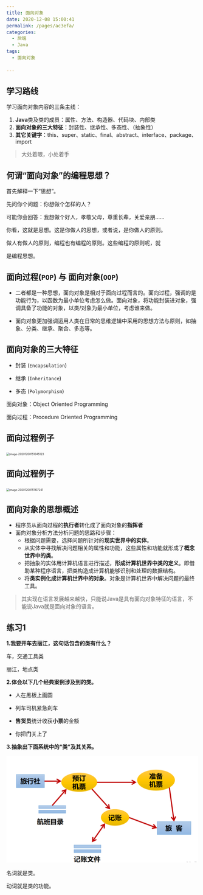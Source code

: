 ```yaml
---
title: 面向对象
date: 2020-12-08 15:00:41
permalink: /pages/ac3efa/
categories:
  - 后端
  - Java
tags:
  - 面向对象

---
```


## 学习路线

学习面向对象内容的三条主线：

1. **Java**类及类的成员：属性、方法、构造器、代码块、内部类
2. **面向对象的三大特征**：封装性、继承性、多态性、（抽象性）
3. **其它关键字**：this、super、static、final、abstract、interface、package、import

> 大处着眼，小处着手





## **何谓“面向对象”的编程思想？**

首先解释一下“思想”。

先问你个问题：你想做个怎样的人？

可能你会回答：我想做个好人，孝敬父母，尊重长辈，关爱亲朋……

你看，这就是思想。这是你做人的思想，或者说，是你做人的原则。

做人有做人的原则，编程也有编程的原则。这些编程的原则呢，就

是编程思想。



## 面向过程(`POP`) 与 面向对象(`OOP`)

- 二者都是一种思想，面向对象是相对于面向过程而言的。面向过程，强调的是功能行为，以函数为最小单位考虑怎么做。面向对象，将功能封装进对象，强调具备了功能的对象，以类/对象为最小单位，考虑谁来做。

- 面向对象更加强调运用人类在日常的思维逻辑中采用的思想方法与原则，如抽象、分类、继承、聚合、多态等。

## **面向对象的三大特征**

- 封装 (`Encapsulation`)

- 继承 (`Inheritance`)

- 多态 (`Polymorphism`)

面向对象：Object Oriented Programming 

面向过程：Procedure Oriented Programming



## 面向过程例子

<img src="C:\Users\SaulJ\AppData\Roaming\Typora\typora-user-images\image-20201208151045123.png" alt="image-20201208151045123" style="zoom:50%;" />

## 面向过程例子

<img src="C:\Users\SaulJ\AppData\Roaming\Typora\typora-user-images\image-20201208151107241.png" alt="image-20201208151107241" style="zoom:50%;" />



## 面向对象的思想概述

- 程序员从面向过程的**执行者**转化成了面向对象的**指挥者**
- 面向对象分析方法分析问题的思路和步骤：
  - 根据问题需要，选择问题所针对的**现实世界中的实体**。 
  - 从实体中寻找解决问题相关的属性和功能，这些属性和功能就形成了**概念世界中的类**。 
  - 把抽象的实体用计算机语言进行描述，**形成计算机世界中类的定义**。即借助某种程序语言，把类构造成计算机能够识别和处理的数据结构。
  - 将**类实例化成计算机世界中的对象**。对象是计算机世界中解决问题的最终工具。

> 其实现在语言发展越来越快，只能说Java是具有面向对象特征的语言，不能说Java就是面向对象的语言。



## 练习1

**1.我要开车去丽江，这句话包含的类有什么？**

车，交通工具类

丽江，地点类



**2.体会以下几个经典案例涉及到的类。**

- 人在黑板上画圆

- 列车司机紧急刹车

- **售货员**统计收获**小票**的金额

- 你把**门**关上了



**3.抽象出下面系统中的“类”及其关系。**

![image-20201208152212262](https://raw.githubusercontent.com/SaulJWu/images/main/20201208152212.png)

名词就是类。

动词就是类的功能。












